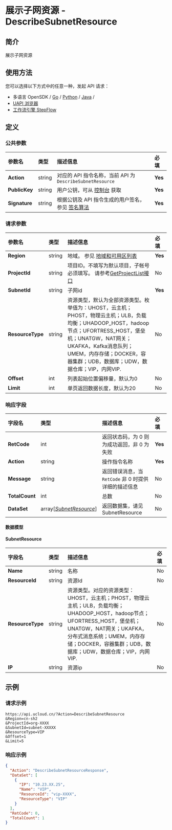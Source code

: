 # 展示子网资源 - DescribeSubnetResource

## 简介

展示子网资源






## 使用方法

您可以选择以下方式中的任意一种，发起 API 请求：
- 多语言 OpenSDK / [Go](https://github.com/ucloud/ucloud-sdk-go) / [Python](https://github.com/ucloud/ucloud-sdk-python3) / [Java](https://github.com/ucloud/ucloud-sdk-java) /
- [UAPI 浏览器](https://console.ucloud.cn/uapi/detail?id=DescribeSubnetResource)
- [工作流引擎 StepFlow](https://console.ucloud.cn/stepflow/manage/)


## 定义

### 公共参数

| 参数名 | 类型 | 描述信息 | 必填 |
|:---|:---|:---|:---|
| **Action**     | string  | 对应的 API 指令名称，当前 API 为 `DescribeSubnetResource`                        | **Yes** |
| **PublicKey**  | string  | 用户公钥，可从 [控制台](https://console.ucloud.cn/uapi/apikey) 获取                                             | **Yes** |
| **Signature**  | string  | 根据公钥及 API 指令生成的用户签名，参见 [签名算法](api/summary/signature.md)  | **Yes** |

### 请求参数

| 参数名 | 类型 | 描述信息 | 必填 |
|:---|:---|:---|:---|
| **Region** | string | 地域。 参见 [地域和可用区列表](api/summary/regionlist) |**Yes**|
| **ProjectId** | string | 项目ID。不填写为默认项目，子帐号必须填写。 请参考[GetProjectList接口](api/summary/get_project_list) |No|
| **SubnetId** | string | 子网id |**Yes**|
| **ResourceType** | string | 资源类型，默认为全部资源类型。枚举值为：UHOST，云主机；PHOST，物理云主机；ULB，负载均衡；UHADOOP_HOST，hadoop节点；UFORTRESS_HOST，堡垒机；UNATGW，NAT网关；UKAFKA，Kafka消息队列；UMEM，内存存储；DOCKER，容器集群；UDB，数据库；UDW，数据仓库；VIP，内网VIP. |No|
| **Offset** | int | 列表起始位置偏移量，默认为0 |No|
| **Limit** | int | 单页返回数据长度，默认为20 |No|

### 响应字段

| 字段名 | 类型 | 描述信息 | 必填 |
|:---|:---|:---|:---|
| **RetCode** | int | 返回状态码，为 0 则为成功返回，非 0 为失败 |**Yes**|
| **Action** | string | 操作指令名称 |**Yes**|
| **Message** | string | 返回错误消息，当 `RetCode` 非 0 时提供详细的描述信息 |No|
| **TotalCount** | int | 总数 |No|
| **DataSet** | array[[*SubnetResource*](#SubnetResource)] | 返回数据集，请见SubnetResource |No|

#### 数据模型


#### SubnetResource

| 字段名 | 类型 | 描述信息 | 必填 |
|:---|:---|:---|:---|
| **Name** | string | 名称 |No|
| **ResourceId** | string | 资源Id |No|
| **ResourceType** | string | 资源类型。对应的资源类型：UHOST，云主机；PHOST，物理云主机；ULB，负载均衡；UHADOOP_HOST，hadoop节点；UFORTRESS_HOST，堡垒机；UNATGW，NAT网关；UKAFKA，分布式消息系统；UMEM，内存存储；DOCKER，容器集群；UDB，数据库；UDW，数据仓库；VIP，内网VIP. |No|
| **IP** | string | 资源ip |No|

## 示例

### 请求示例
    
```
https://api.ucloud.cn/?Action=DescribeSubnetResource
&Region=cn-sh2
&ProjectId=org-XXXX
&SubnetId=subnet-XXXXX
&ResourceType=VIP
&Offset=1
&Limit=5
```

### 响应示例
    
```json
{
  "Action": "DescribeSubnetResourceResponse",
  "DataSet": [
    {
      "IP": "10.23.XX.25",
      "Name": "VIP",
      "ResourceId": "vip-XXXX",
      "ResourceType": "VIP"
    }
  ],
  "RetCode": 0,
  "TotalCount": 1
}
```





